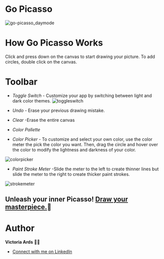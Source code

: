 # Go Picasso
![go-picasso_daymode](https://user-images.githubusercontent.com/83617105/146984577-fb6bea90-037e-459d-9e41-3bb4f357aa38.PNG)

# How Go Picasso Works
Click and press down on the canvas to start drawing your picture.
To add circles, double click on the canvas.

# Toolbar
- *Toggle Switch* -
Customize your app by switching between light and dark color themes.
![toggleswitch](https://media.giphy.com/media/3GHjIoIwFQG3Bli2T2/giphy.gif)

- *Undo*  - Erase your previous drawing mistake.
- *Clear*
 -Erase the entire canvas
 - *Color Pallette* 
 - *Color Picker* - To customize and select your own color, use the color meter the pick the color you want. Then, drag the circle and hover over the color to modify the lightness and darkness of your color.
 
 ![colorpicker](https://media.giphy.com/media/stTieE2QpZOg9F9c12/giphy.gif)
 
 - *Paint Stroke Meter* -Slide the meter to the left to create thinner lines but slide the meter to the right to create thicker paint strokes.
 
  ![strokemeter](https://media.giphy.com/media/JrVoNQWJvPqaUHO7UP/giphy.gif)

## Unleash your inner Picasso! [Draw your masterpiece.](https://vjards.github.io/go-picasso-app/)🎨
 
# Author
**Victoria Ards** 👧🏽
- [Connect with me on LinkedIn](https://www.linkedin.com/in/vjards/)
